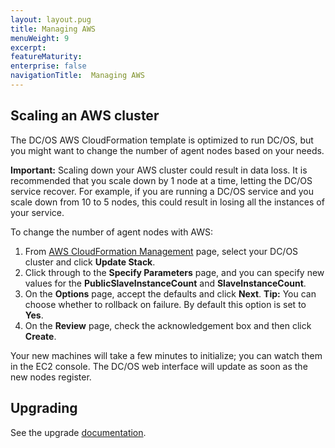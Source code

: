 ```yaml
---
layout: layout.pug
title: Managing AWS
menuWeight: 9
excerpt:
featureMaturity:
enterprise: false
navigationTitle:  Managing AWS
---
```


<!-- This source repo for this topic is https://github.com/dcos/dcos-docs -->



## Scaling an AWS cluster

The DC/OS AWS CloudFormation template is optimized to run DC/OS, but you might want to change the number of agent nodes based on your needs.

**Important:** Scaling down your AWS cluster could result in data loss. It is recommended that you scale down by 1 node at a time, letting the DC/OS service recover. For example, if you are running a DC/OS service and you scale down from 10 to 5 nodes, this could result in losing all the instances of your service.

To change the number of agent nodes with AWS:

1.  From [AWS CloudFormation Management][3] page, select your DC/OS cluster and click **Update Stack**.
2.  Click through to the **Specify Parameters** page, and you can specify new values for the **PublicSlaveInstanceCount** and **SlaveInstanceCount**.
3.  On the **Options** page, accept the defaults and click **Next**. **Tip:** You can choose whether to rollback on failure. By default this option is set to **Yes**.
4.  On the **Review** page, check the acknowledgement box and then click **Create**.

Your new machines will take a few minutes to initialize; you can watch them in the EC2 console. The DC/OS web interface will update as soon as the new nodes register.

## Upgrading

See the upgrade [documentation](/docs/1.8/administration/installing/cloud/aws/upgrading/).

 [1]: /docs/1.8/administration/securing-your-cluster/
 [2]: /docs/1.8/administration/installing/cloud/aws/
 [3]: https://console.aws.amazon.com/cloudformation/home
